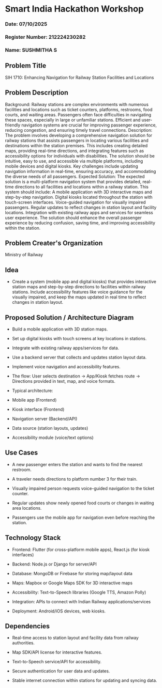 # Smart India Hackathon Workshop
### Date: 07/10/2025
### Register Number: 212224230282
### Name: SUSHMITHA S
## Problem Title
SIH 1710: Enhancing Navigation for Railway Station Facilities and Locations
## Problem Description
Background: Railway stations are complex environments with numerous facilities and locations such as ticket counters, platforms, restrooms, food courts, and waiting areas. Passengers often face difficulties in navigating these spaces, especially in large or unfamiliar stations. Efficient and user-friendly navigation systems are crucial for improving passenger experience, reducing congestion, and ensuring timely travel connections. Description: The problem involves developing a comprehensive navigation solution for railway stations that assists passengers in locating various facilities and destinations within the station premises. This includes creating detailed maps, providing real-time directions, and integrating features such as accessibility options for individuals with disabilities. The solution should be intuitive, easy to use, and accessible via multiple platforms, including mobile devices and digital kiosks. Key challenges include updating navigation information in real-time, ensuring accuracy, and accommodating the diverse needs of all passengers. Expected Solution: The expected solution is a multi-platform navigation system that provides detailed, real-time directions to all facilities and locations within a railway station. This system should include: A mobile application with 3D interactive maps and step-by-step navigation. Digital kiosks located throughout the station with touch-screen interfaces. Voice-guided navigation for visually impaired passengers. Regular updates to reflect changes in station layout and facility locations. Integration with existing railway apps and services for seamless user experience. The solution should enhance the overall passenger experience by reducing confusion, saving time, and improving accessibility within the station.

## Problem Creater's Organization
Ministry of Railway

## Idea
* Create a system (mobile app and digital kiosks) that provides interactive station maps and step-by-step directions to facilities within railway stations. Include accessibility features like voice guidance for the visually impaired, and keep the maps updated in real time to reflect changes in station layout.

## Proposed Solution / Architecture Diagram

* Build a mobile application with 3D station maps.

* Set up digital kiosks with touch screens at key locations in stations.

* Integrate with existing railway apps/services for data.

* Use a backend server that collects and updates station layout data.

* Implement voice navigation and accessibility features.

* The flow: User selects destination → App/Kiosk fetches route → Directions provided in text, map, and voice formats.

* Typical architecture:

* Mobile app (Frontend)

* Kiosk interface (Frontend)

* Navigation server (Backend/API)

* Data source (station layouts, updates)

* Accessibility module (voice/text options)



## Use Cases

* A new passenger enters the station and wants to find the nearest restroom.

* A traveler needs directions to platform number 3 for their train.

* Visually impaired person requests voice-guided navigation to the ticket counter.

* Regular updates show newly opened food courts or changes in waiting area locations.

* Passengers use the mobile app for navigation even before reaching the station.



## Technology Stack

* Frontend: Flutter (for cross-platform mobile apps), React.js (for kiosk interfaces)

* Backend: Node.js or Django for server/API

* Database: MongoDB or Firebase for storing map/layout data

* Maps: Mapbox or Google Maps SDK for 3D interactive maps

* Accessibility: Text-to-Speech libraries (Google TTS, Amazon Polly)

* Integration: APIs to connect with Indian Railway applications/services

* Deployment: Android/iOS devices, web kiosks.

## Dependencies

* Real-time access to station layout and facility data from railway authorities.

* Map SDK/API license for interactive features.

* Text-to-Speech service/API for accessibility.

* Secure authentication for user data and updates.

* Stable internet connection within stations for updating and syncing data.

